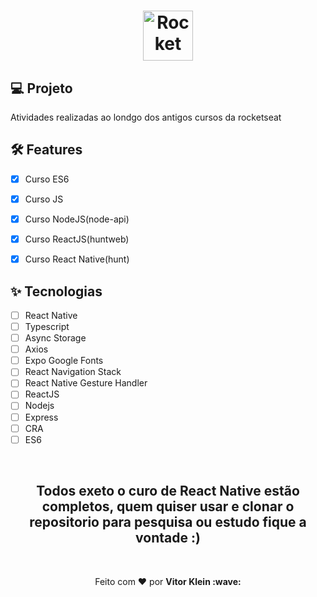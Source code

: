 <h1 align="center">
  <img alt="Rocket" height="80" title="Plant Manager" src="https://pbs.twimg.com/profile_images/1291682473592659968/sEorc6oh_400x400.jpg" />
</h1>

## 💻 Projeto
Atividades realizadas ao londgo dos antigos cursos da rocketseat


## :hammer_and_wrench: Features 

-   [x] Curso ES6
-   [x] Curso JS
-   [x] Curso NodeJS(node-api)
-   [x] Curso ReactJS(huntweb)
-   [x] Curso React Native(hunt)


## ✨ Tecnologias

-   [ ] React Native
-   [ ] Typescript
-   [ ] Async Storage
-   [ ] Axios
-   [ ] Expo Google Fonts
-   [ ] React Navigation Stack
-   [ ] React Native Gesture Handler
-   [ ] ReactJS
-   [ ] Nodejs
-   [ ] Express
-   [ ] CRA
-   [ ] ES6
<br />

<h2 align="center">Todos exeto o curo de React Native estão completos, quem quiser usar e clonar o repositorio para pesquisa ou estudo fique a vontade :)</h2>

<br />

<p align="center">Feito com ❤️ por <strong>Vitor Klein :wave: </p>
